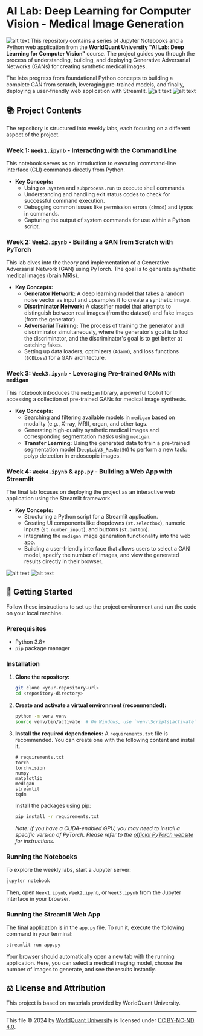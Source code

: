 # AI Lab: Deep Learning for Computer Vision - Medical Image Generation
![alt text](image_top.png)
This repository contains a series of Jupyter Notebooks and a Python web application from the **WorldQuant University "AI Lab: Deep Learning for Computer Vision"** course. The project guides you through the process of understanding, building, and deploying Generative Adversarial Networks (GANs) for creating synthetic medical images.

The labs progress from foundational Python concepts to building a complete GAN from scratch, leveraging pre-trained models, and finally, deploying a user-friendly web application with Streamlit.
![alt text](scan_gan.png) ![alt text](scan_orig.png)
## 📚 Project Contents

The repository is structured into weekly labs, each focusing on a different aspect of the project.

###  Week 1: `Week1.ipynb` - Interacting with the Command Line

This notebook serves as an introduction to executing command-line interface (CLI) commands directly from Python.
- **Key Concepts:**
  - Using `os.system` and `subprocess.run` to execute shell commands.
  - Understanding and handling exit status codes to check for successful command execution.
  - Debugging common issues like permission errors (`chmod`) and typos in commands.
  - Capturing the output of system commands for use within a Python script.

### Week 2: `Week2.ipynb` - Building a GAN from Scratch with PyTorch

This lab dives into the theory and implementation of a Generative Adversarial Network (GAN) using PyTorch. The goal is to generate synthetic medical images (brain MRIs).
- **Key Concepts:**
  - **Generator Network:** A deep learning model that takes a random noise vector as input and upsamples it to create a synthetic image.
  - **Discriminator Network:** A classifier model that attempts to distinguish between real images (from the dataset) and fake images (from the generator).
  - **Adversarial Training:** The process of training the generator and discriminator simultaneously, where the generator's goal is to fool the discriminator, and the discriminator's goal is to get better at catching fakes.
  - Setting up data loaders, optimizers (`AdamW`), and loss functions (`BCELoss`) for a GAN architecture.

### Week 3: `Week3.ipynb` - Leveraging Pre-trained GANs with `medigan`

This notebook introduces the `medigan` library, a powerful toolkit for accessing a collection of pre-trained GANs for medical image synthesis.
- **Key Concepts:**
  - Searching and filtering available models in `medigan` based on modality (e.g., X-ray, MRI), organ, and other tags.
  - Generating high-quality synthetic medical images and corresponding segmentation masks using `medigan`.
  - **Transfer Learning:** Using the generated data to train a pre-trained segmentation model (`DeepLabV3_ResNet50`) to perform a new task: polyp detection in endoscopic images.

### Week 4: `Week4.ipynb` & `app.py` - Building a Web App with Streamlit

The final lab focuses on deploying the project as an interactive web application using the Streamlit framework.
- **Key Concepts:**
  - Structuring a Python script for a Streamlit application.
  - Creating UI components like dropdowns (`st.selectbox`), numeric inputs (`st.number_input`), and buttons (`st.button`).
  - Integrating the `medigan` image generation functionality into the web app.
  - Building a user-friendly interface that allows users to select a GAN model, specify the number of images, and view the generated results directly in their browser.

![alt text](tumor_color.png) ![alt text](tumor_extracted.png)

## 🚀 Getting Started

Follow these instructions to set up the project environment and run the code on your local machine.

### Prerequisites

- Python 3.8+
- `pip` package manager

### Installation

1.  **Clone the repository:**
    ```bash
    git clone <your-repository-url>
    cd <repository-directory>
    ```

2.  **Create and activate a virtual environment (recommended):**
    ```bash
    python -m venv venv
    source venv/bin/activate  # On Windows, use `venv\Scripts\activate`
    ```

3.  **Install the required dependencies:**
    A `requirements.txt` file is recommended. You can create one with the following content and install it.
    ```
    # requirements.txt
    torch
    torchvision
    numpy
    matplotlib
    medigan
    streamlit
    tqdm
    ```
    Install the packages using pip:
    ```bash
    pip install -r requirements.txt
    ```
    *Note: If you have a CUDA-enabled GPU, you may need to install a specific version of PyTorch. Please refer to the [official PyTorch website](https://pytorch.org/get-started/locally/) for instructions.*

### Running the Notebooks

To explore the weekly labs, start a Jupyter server:
```bash
jupyter notebook
```
Then, open `Week1.ipynb`, `Week2.ipynb`, or `Week3.ipynb` from the Jupyter interface in your browser.

### Running the Streamlit Web App

The final application is in the `app.py` file. To run it, execute the following command in your terminal:
```bash
streamlit run app.py
```
Your browser should automatically open a new tab with the running application. Here, you can select a medical imaging model, choose the number of images to generate, and see the results instantly.

## ⚖️ License and Attribution

This project is based on materials provided by WorldQuant University.

---
This file © 2024 by [WorldQuant University](https://www.wqu.edu/) is licensed under [CC BY-NC-ND 4.0](https://creativecommons.org/licenses/by-nc-nd/4.0/).